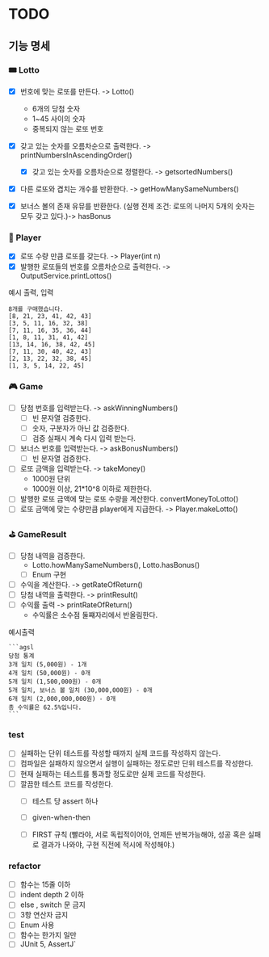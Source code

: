 # TODO

## **기능 명세**

### 🎟️ Lotto

- [x] 번호에 맞는 로또를 만든다. -> Lotto()
  - 6개의 당첨 숫자
  - 1~45 사이의 숫자
  - 중복되지 않는 로또 번호

- [x] 갖고 있는 숫자를 오름차순으로 출력한다. -> printNumbersInAscendingOrder()
  - [x] 갖고 있는 숫자를 오름차순으로 정렬한다. -> getsortedNumbers()

- [x] 다른 로또와 겹치는 개수를 반환한다. -> getHowManySameNumbers()
- [x] 보너스 볼의 존재 유뮤를 반환한다. (실행 전제 조건: 로또의 나머지 5개의 숫자는 모두 갖고 있다.)-> hasBonus


### 🤑 Player
- [x] 로또 수량 만큼 로또를 갖는다. -> Player(int n)
- [x] 발행한 로또들의 번호를 오름차순으로 출력한다. -> OutputService.printLottos()

예시 출력, 입력
```
8개를 구매했습니다.
[8, 21, 23, 41, 42, 43] 
[3, 5, 11, 16, 32, 38] 
[7, 11, 16, 35, 36, 44] 
[1, 8, 11, 31, 41, 42] 
[13, 14, 16, 38, 42, 45] 
[7, 11, 30, 40, 42, 43] 
[2, 13, 22, 32, 38, 45] 
[1, 3, 5, 14, 22, 45]

```

### 🎮 Game
- [ ] 당첨 번호를 입력받는다.  -> askWinningNumbers()
    - [ ] 빈 문자열 검증한다.
    - [ ] 숫자, 구분자가 아닌 값 검증한다. 
    - [ ] 검증 실패시 계속 다시 입력 받는다.
- [ ] 보너스 번호를 입력받는다. -> askBonusNumbers()
    - [ ] 빈 문자열 검증한다.
- [ ]  로또 금액을 입력받는다. -> takeMoney()
   - 1000원 단위
   - 1000원 이상, 21*10^8 이하로 제한한다.
- [ ] 발행한 로또 금액에 맞는 로또 수량을 계산한다. convertMoneyToLotto()
- [ ] 로또 금액에 맞는 수량만큼 player에게 지급한다. -> Player.makeLotto()

### ⛳️  GameResult
- [ ]  당첨 내역을 검증한다.
   - Lotto.howManySameNumbers(), Lotto.hasBonus()
   - [ ] Enum 구현
- [ ] 수익을 계산한다. ->  getRateOfReturn() 
- [ ]  당첨 내역을 출력한다. -> printResult()
  - [ ] 수익률 출력 -> printRateOfReturn() 
      - 수익률은 소수점 둘쨰자리에서 반올림한다.

예시출력

    ```agsl
    당첨 통계
    3개 일치 (5,000원) - 1개
    4개 일치 (50,000원) - 0개
    5개 일치 (1,500,000원) - 0개
    5개 일치, 보너스 볼 일치 (30,000,000원) - 0개
    6개 일치 (2,000,000,000원) - 0개
    총 수익률은 62.5%입니다.
    ```



### test

- [ ]  실패하는 단위 테스트를 작성할 때까지 실제 코드를 작성하지 않는다.
- [ ]  컴파일은 실패하지 않으면서 실행이 실패하는 정도로만 단위 테스트를 작성한다.
- [ ]  현재 실패하는 테스트를 통과할 정도로만 실제 코드를 작성한다.
- [ ]  깔끔한 테스트 코드를 작성한다.
    - [ ]  테스트 당 assert 하나
    - [ ]  given-when-then
    - [ ]  FIRST 규칙 (빨라야, 서로 독립적이어야, 언제든 반복가능해야, 성공 혹은 실패로 결과가 나와야, 구현 직전에 적시에 작성해야.)



### refactor
- [ ] 함수는 15줄 이하
- [ ]  indent depth 2 이하
- [ ] else , switch 문 금지
- [ ]  3항 연산자 금지
- [ ] Enum 사용
- [ ]  함수는 한가지 일만
- [ ]  JUnit 5, AssertJ`